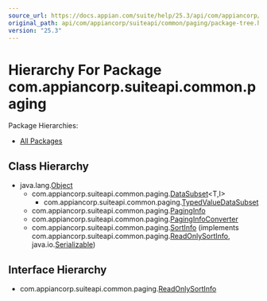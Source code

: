```yaml
---
source_url: https://docs.appian.com/suite/help/25.3/api/com/appiancorp/suiteapi/common/paging/package-tree.html
original_path: api/com/appiancorp/suiteapi/common/paging/package-tree.html
version: "25.3"
---
```


# Hierarchy For Package com.appiancorp.suiteapi.common.paging

Package Hierarchies:

-   [All Packages](../../../../../overview-tree.html)

## Class Hierarchy

-   java.lang.[Object](https://docs.oracle.com/en/java/javase/17/docs/api/java.base/java/lang/Object.html "class or interface in java.lang")
    -   com.appiancorp.suiteapi.common.paging.[DataSubset](DataSubset.html "class in com.appiancorp.suiteapi.common.paging")<T,I>
        -   com.appiancorp.suiteapi.common.paging.[TypedValueDataSubset](TypedValueDataSubset.html "class in com.appiancorp.suiteapi.common.paging")
    -   com.appiancorp.suiteapi.common.paging.[PagingInfo](PagingInfo.html "class in com.appiancorp.suiteapi.common.paging")
    -   com.appiancorp.suiteapi.common.paging.[PagingInfoConverter](PagingInfoConverter.html "class in com.appiancorp.suiteapi.common.paging")
    -   com.appiancorp.suiteapi.common.paging.[SortInfo](SortInfo.html "class in com.appiancorp.suiteapi.common.paging") (implements com.appiancorp.suiteapi.common.paging.[ReadOnlySortInfo](ReadOnlySortInfo.html "interface in com.appiancorp.suiteapi.common.paging"), java.io.[Serializable](https://docs.oracle.com/en/java/javase/17/docs/api/java.base/java/io/Serializable.html "class or interface in java.io"))

## Interface Hierarchy

-   com.appiancorp.suiteapi.common.paging.[ReadOnlySortInfo](ReadOnlySortInfo.html "interface in com.appiancorp.suiteapi.common.paging")